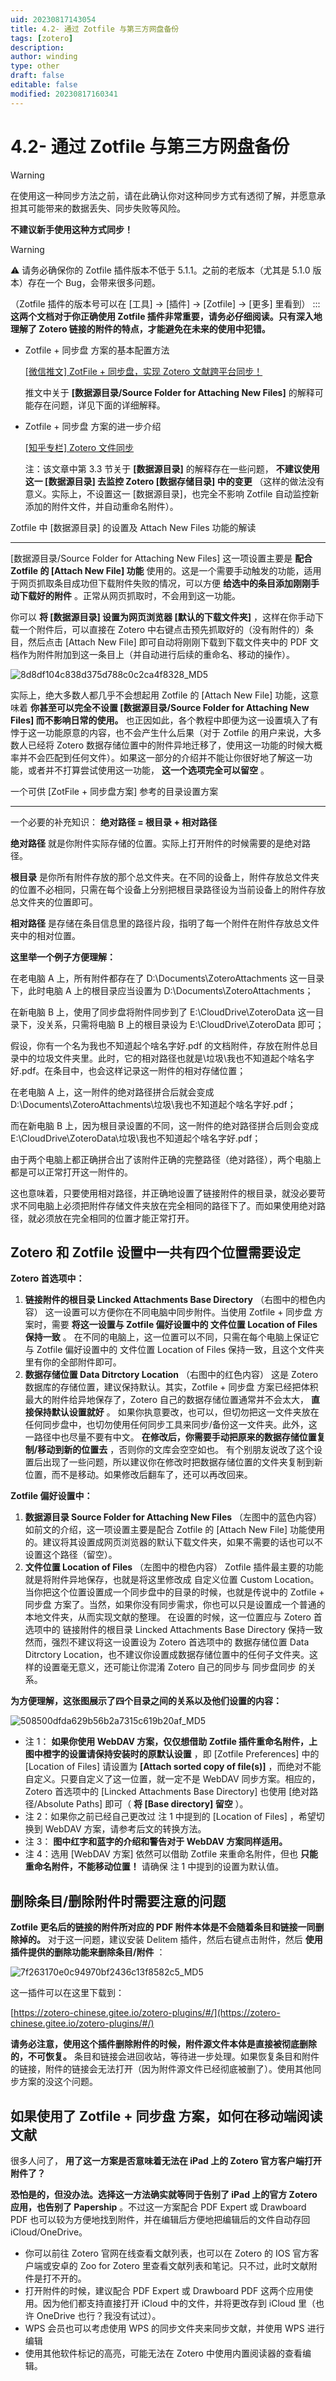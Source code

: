 ```yaml
---
uid: 20230817143054
title: 4.2- 通过 Zotfile 与第三方网盘备份
tags: [zotero]
description: 
author: winding
type: other
draft: false
editable: false
modified: 20230817160341
---
```


# 4.2- 通过 Zotfile 与第三方网盘备份

> [!warning]
> 在使用这一种同步方法之前，请在此确认你对这种同步方式有透彻了解，并愿意承担其可能带来的数据丢失、同步失败等风险。

**不建议新手使用这种方式同步！**

> [!warning]
> ⚠️ 请务必确保你的 Zotfile 插件版本不低于 5.1.1。之前的老版本（尤其是 5.1.0 版本）存在一个 Bug，会带来很多问题。

（Zotfile 插件的版本号可以在 \[工具\] -> \[插件\] -> \[Zotfile\] -> \[更多\] 里看到） ::: **这两个文档对于你正确使用 Zotfile 插件非常重要，请务必仔细阅读。只有深入地理解了 Zotero 链接的附件的特点，才能避免在未来的使用中犯错。**

- Zotfile + 同步盘 方案的基本配置方法

  [ \[微信推文\] ZotFile + 同步盘，实现 Zotero 文献跨平台同步！](https://mp.weixin.qq.com/s/0heWcOlwgrF6GHmPTc-poA)

  推文中关于 **\[数据源目录/Source Folder for Attaching New Files\]** 的解释可能存在问题，详见下面的详细解释。

- Zotfile + 同步盘 方案的进一步介绍

  [ \[知乎专栏\] Zotero 文件同步](https://zhuanlan.zhihu.com/p/361587962)

  注：该文章中第 3.3 节关于 **\[数据源目录\]** 的解释存在一些问题， **不建议使用这一 \[数据源目录\] 去监控 Zotero \[数据存储目录\] 中的变更** （这样的做法没有意义。实际上，不设置这一 \[数据源目录\]，也完全不影响 Zotfile 自动监控新添加的附件文件，并自动重命名附件）。

Zotfile 中 \[数据源目录\] 的设置及 Attach New Files 功能的解读

---

\[数据源目录/Source Folder for Attaching New Files\] 这一项设置主要是 **配合 Zotfile 的 \[Attach New File\] 功能** 使用的。这是一个需要手动触发的功能，适用于网页抓取条目成功但下载附件失败的情况，可以方便 **给选中的条目添加刚刚手动下载好的附件** 。正常从网页抓取时，不会用到这一功能。

你可以 **将 \[数据源目录\] 设置为网页浏览器 \[默认的下载文件夹\]** ，这样在你手动下载一个附件后，可以直接在 Zotero 中右键点击预先抓取好的（没有附件的）条目，然后点击 \[Attach New File\] 即可自动将刚刚下载到下载文件夹中的 PDF 文档作为附件附加到这一条目上（并自动进行后续的重命名、移动的操作）。

![8d8df104c838d375d788c0c2ca4f8328_MD5](https://cdn.pkmer.cn/images/202308171529479.png!pkmer)

实际上，绝大多数人都几乎不会想起用 Zotfile 的 \[Attach New File\] 功能，这意味着 **你甚至可以完全不设置 \[数据源目录/Source Folder for Attaching New Files\] 而不影响日常的使用。** 也正因如此，各个教程中即便为这一设置填入了有悖于这一功能原意的内容，也不会产生什么后果（对于 Zotfile 的用户来说，大多数人已经将 Zotero 数据存储位置中的附件异地迁移了，使用这一功能的时候大概率并不会匹配到任何文件）。如果这一部分的介绍并不能让你很好地了解这一功能，或者并不打算尝试使用这一功能， **这一个选项完全可以留空** 。

一个可供 \[ZotFile + 同步盘方案\] 参考的目录设置方案

---

一个必要的补充知识： **绝对路径 = 根目录 + 相对路径**

**绝对路径** 就是你附件实际存储的位置。实际上打开附件的时候需要的是绝对路径。

**根目录** 是你所有附件存放的那个总文件夹。在不同的设备上，附件存放总文件夹的位置不必相同，只需在每个设备上分别把根目录路径设为当前设备上的附件存放总文件夹的位置即可。

**相对路径** 是存储在条目信息里的路径片段，指明了每一个附件在附件存放总文件夹中的相对位置。

**这里举一个例子方便理解：**

在老电脑 A 上，所有附件都存在了 D:\\Documents\\ZoteroAttachments 这一目录下，此时电脑 A 上的根目录应当设置为 D:\\Documents\\ZoteroAttachments；

在新电脑 B 上，使用了同步盘将附件同步到了 E:\\CloudDrive\\ZoteroData 这一目录下，没关系，只需将电脑 B 上的根目录设为 E:\\CloudDrive\\ZoteroData 即可；

假设，你有一个名为我也不知道起个啥名字好.pdf 的文档附件，存放在附件总目录中的垃圾文件夹里。此时，它的相对路径也就是\\垃圾\\我也不知道起个啥名字好.pdf。在条目中，也会这样记录这一附件的相对存储位置；

在老电脑 A 上，这一附件的绝对路径拼合后就会变成 D:\\Documents\\ZoteroAttachments\\垃圾\\我也不知道起个啥名字好.pdf；

而在新电脑 B 上，因为根目录设置的不同，这一附件的绝对路径拼合后则会变成 E:\\CloudDrive\\ZoteroData\\垃圾\\我也不知道起个啥名字好.pdf；

由于两个电脑上都正确拼合出了该附件正确的完整路径（绝对路径），两个电脑上都是可以正常打开这一附件的。

这也意味着，只要使用相对路径，并正确地设置了链接附件的根目录，就没必要苛求不同电脑上必须把附件存储文件夹放在完全相同的路径下了。而如果使用绝对路径，就必须放在完全相同的位置才能正常打开。

## Zotero 和 Zotfile 设置中一共有四个位置需要设定

**Zotero 首选项中：**

1. **链接附件的根目录 Lincked Attachments Base Directory** （右图中的橙色内容）
   这一设置可以方便你在不同电脑中同步附件。当使用 Zotfile + 同步盘 方案时，需要 **将这一设置与 Zotfile 偏好设置中的 文件位置 Location of Files 保持一致** 。
   在不同的电脑上，这一位置可以不同，只需在每个电脑上保证它与 Zotfile 偏好设置中的 文件位置 Location of Files 保持一致，且这个文件夹里有你的全部附件即可。
2. **数据存储位置 Data Ditrctory Location** （右图中的红色内容）
   这是 Zotero 数据库的存储位置，建议保持默认。其实，Zotfile + 同步盘 方案已经把体积最大的附件给异地保存了，Zotero 自己的数据存储位置通常并不会太大， **直接保持默认设置就好** 。
   如果你执意要改，也可以，但切勿把这一文件夹放在任何同步盘中，也切勿使用任何同步工具来同步/备份这一文件夹。此外，这一路径中也尽量不要有中文。 **在修改后，你需要手动把原来的数据存储位置复制/移动到新的位置去** ，否则你的文库会空空如也。
   有个别朋友说改了这个设置后出现了一些问题，所以建议你在修改时把数据存储位置的文件夹复制到新位置，而不是移动。如果修改后翻车了，还可以再改回来。

**Zotfile 偏好设置中：**

1. **数据源目录 Source Folder for Attaching New Files** （左图中的蓝色内容）
   如前文的介绍，这一项设置主要是配合 Zotfile 的 \[Attach New File\] 功能使用的。建议将其设置成网页浏览器的默认下载文件夹，如果不需要的话也可以不设置这个路径（留空）。
2. **文件位置 Location of Files** （左图中的橙色内容）
   Zotfile 插件最主要的功能就是将附件异地保存，也就是将这里修改成 自定义位置 Custom Location。当你把这个位置设置成一个同步盘中的目录的时候，也就是传说中的 Zotfile + 同步盘 方案了。当然，如果你没有同步需求，你也可以只是设置成一个普通的本地文件夹，从而实现文献的整理。
   在设置的时候，这一位置应与 Zotero 首选项中的 链接附件的根目录 Lincked Attachments Base Directory 保持一致
   然而，强烈不建议将这一设置设为 Zotero 首选项中的 数据存储位置 Data Ditrctory Location，也不建议你设置成数据存储位置中的任何子文件夹。这样的设置毫无意义，还可能让你混淆 Zotero 自己的同步与 同步盘同步 的关系。

**为方便理解，这张图展示了四个目录之间的关系以及他们设置的内容：**

![508500dfda629b56b2a7315c619b20af_MD5](https://cdn.pkmer.cn/images/202308171529480.png!pkmer)

- 注 1： **如果你使用 WebDAV 方案，仅仅想借助 Zotfile 插件重命名附件，上图中橙字的设置请保持安装时的原默认设置** ，即 \[Zotfile Preferences\] 中的 \[Location of Files\] 请设置为 **\[Attach sorted copy of file(s)\]** ，而绝对不能自定义。只要自定义了这一位置，就一定不是 WebDAV 同步方案。相应的，Zotero 首选项中的 \[Lincked Attachments Base Directory\] 也使用 \[绝对路径/Absolute Paths\] 即可（ **将 \[Base directory\] 留空** ）。
- 注 2：如果你之前已经自己更改过 注 1 中提到的 \[Location of Files\] ，希望切换到 WebDAV 方案，请参考后文的转换方法。
- 注 3： **图中红字和蓝字的介绍和警告对于 WebDAV 方案同样适用。**
- 注 4：选用 \[WebDAV 方案\] 依然可以借助 Zotfile 来重命名附件，但也 **只能重命名附件，不能移动位置！** 请确保 注 1 中提到的设置为默认值。

## 删除条目/删除附件时需要注意的问题

**Zotfile 更名后的链接的附件所对应的 PDF 附件本体是不会随着条目和链接一同删除掉的。** 对于这一问题，建议安装 Delitem 插件，然后右键点击附件，然后 **使用插件提供的删除功能来删除条目/附件** ：

![7f263170e0c94970bf2436c13f8582c5_MD5](https://cdn.pkmer.cn/images/202308171529481.png!pkmer)

这一插件可以在这里下载到：

[https://zotero-chinese.gitee.io/zotero-plugins/#/](https://zotero-chinese.gitee.io/zotero-plugins/#/)

**请务必注意，使用这个插件删除附件的时候，附件源文件本体是直接被彻底删除的，不可恢复。** 条目和链接会进回收站，等待进一步处理。如果恢复条目和附件的链接，附件的链接会无法打开（因为附件源文件已经彻底被删了）。使用其他同步方案的没这个问题。

## 如果使用了 Zotfile + 同步盘 方案，如何在移动端阅读文献

很多人问了， **用了这一方案是否意味着无法在 iPad 上的 Zotero 官方客户端打开附件了？**

**恐怕是的，但没办法。选择这一方法确实就等同于告别了 iPad 上的官方 Zotero 应用，也告别了 Papership** 。不过这一方案配合 PDF Expert 或 Drawboard PDF 也可以较为方便地找到附件，并在编辑后方便地把编辑后的文件自动存回 iCloud/OneDrive。

- 你可以前往 Zotero 官网在线查看文献列表，也可以在 Zotero 的 IOS 官方客户端或安卓的 Zoo for Zotero 里查看文献列表和笔记。只不过，此时文献附件是打不开的。
- 打开附件的时候，建议配合 PDF Expert 或 Drawboard PDF 这两个应用使用。因为他们都支持直接打开 iCloud 中的文件，并将更改存到 iCloud 里（也许 OneDrive 也行？我没有试过）。
- WPS 会员也可以考虑使用 WPS 的同步文件夹来同步文献，并使用 WPS 进行编辑
- 使用其他软件标记的高亮，可能无法在 Zotero 中使用内置阅读器的查看编辑。

